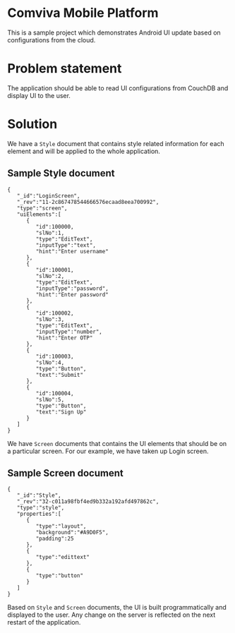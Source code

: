 # Comviva Mobile Platform


This is a sample project which demonstrates Android UI update based on configurations from the cloud.

# Problem statement

The application should be able to read UI configurations from CouchDB and display UI to the user.

# Solution

We have a `Style` document that contains style related information for each element and will
be applied to the whole application.

## Sample Style document

```
{
   "_id":"LoginScreen",
   "_rev":"11-2c867478544666576ecaad8eea700992",
   "type":"screen",
   "uiElements":[
      {
         "id":100000,
         "slNo":1,
         "type":"EditText",
         "inputType":"text",
         "hint":"Enter username"
      },
      {
         "id":100001,
         "slNo":2,
         "type":"EditText",
         "inputType":"password",
         "hint":"Enter password"
      },
      {
         "id":100002,
         "slNo":3,
         "type":"EditText",
         "inputType":"number",
         "hint":"Enter OTP"
      },
      {
         "id":100003,
         "slNo":4,
         "type":"Button",
         "text":"Submit"
      },
      {
         "id":100004,
         "slNo":5,
         "type":"Button",
         "text":"Sign Up"
      }
   ]
}
```

We have `Screen` documents that contains the UI elements that should be on a particular screen.
For our example, we have taken up Login screen.

## Sample Screen document

```
{
   "_id":"Style",
   "_rev":"32-c011a98fbf4ed9b332a192afd497862c",
   "type":"style",
   "properties":[
      {
         "type":"layout",
         "background":"#A9D0F5",
         "padding":25
      },
      {
         "type":"edittext"
      },
      {
         "type":"button"
      }
   ]
}
```

Based on `Style` and `Screen` documents, the UI is built programmatically and displayed to the user.
Any change on the server is reflected on the next restart of the application.